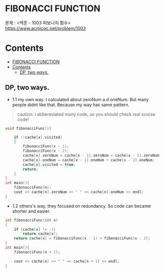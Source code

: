 # FIBONACCI FUNCTION

문제 : <백준 - 1003 피보나치 함수> <br/>
<https://www.acmicpc.net/problem/1003>


# Contents

- [FIBONACCI FUNCTION](#fibonacci-function)
- [Contents](#contents)
  - [DP, two ways.](#dp-two-ways)

## DP, two ways.

- 1.1 my own way. I calculated about zeroNum a d oneNum. But many people didnt like that. Because my way has same pattern.
> caution: i abbereviated many code, so you should check real sourse code!
```C++
void fibonacciFunc(){

    if (!cache[x].visited)
    {
        fibonacciFunc(x - 1);
        fibonacciFunc(x - 2);
        cache[x].zeroNum = cache[x - 1].zeroNum + cache[x - 2].zeroNum;
        cache[x].oneNum = cache[x - 1].oneNum + cache[x - 2].oneNum;
        cache[x].visited = true;
        return;
    }
}
int main(){
    fibonacciFunc(n);
    cout << cache[n].zeroNum << " " << cache[n].oneNum << endl;
}
```

- 1.2 others's way. they focused on redundancy. So code can became shorter and easier.

```C++
int fibonacciFunc(int x)
{
    if (cache[x] != -1)
        return cache[x];
    return cache[x] = fibonacciFunc(x - 1) + fibonacciFunc(x - 2);
}
int main(){
    fibonacciFunc(n + 1);
    
    cout << cache[n] << " " << cache[n + 1] << endl;
}
```